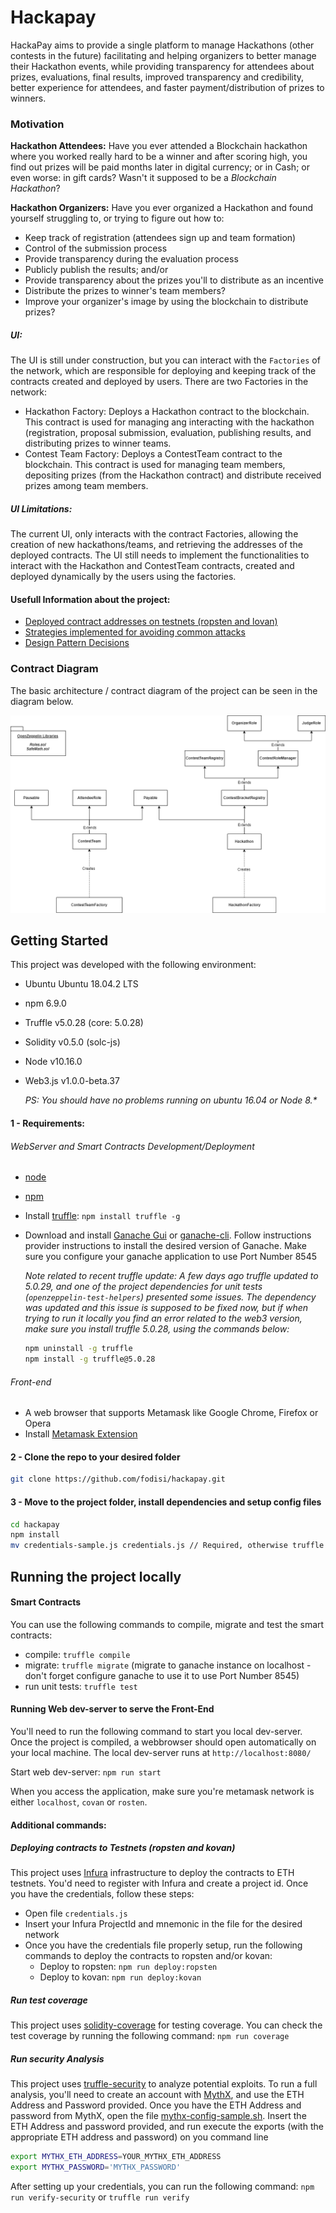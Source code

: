 # Hackapay

HackaPay aims to provide a single platform to manage Hackathons (other contests in the future) facilitating and helping organizers to better manage their Hackathon events, while providing transparency for attendees about prizes, evaluations, final results, improved transparency and credibility, better experience for attendees, and faster payment/distribution of prizes to winners.

### Motivation

**Hackathon Attendees:**
Have you ever attended a Blockchain hackathon where you worked really hard to be a winner and after scoring high, you find out prizes will be paid months later in digital currency; or in Cash; or even worse: in gift cards? Wasn't it supposed to be a _Blockchain Hackathon_?

**Hackathon Organizers:**
Have you ever organized a Hackathon and found yourself struggling to, or trying to figure out how to:

- Keep track of registration (attendees sign up and team formation)
- Control of the submission process
- Provide transparency during the evaluation process
- Publicly publish the results; and/or
- Provide transparency about the prizes you'll to distribute as an incentive
- Distribute the prizes to winner's team members?
- Improve your organizer's image by using the blockchain to distribute prizes?

##### UI:

The UI is still under construction, but you can interact with the `Factories` of the network, which are responsible for deploying and keeping track of the contracts created and deployed by users. There are two Factories in the network:

- Hackathon Factory: Deploys a Hackathon contract to the blockchain. This contract is used for managing ang interacting with the hackathon (registration, proposal submission, evaluation, publishing results, and distributing prizes to winner teams.
- Contest Team Factory: Deploys a ContestTeam contract to the blockchain. This contract is used for managing team members, depositing prizes (from the Hackathon contract) and distribute received prizes among team members.

##### UI Limitations:

The current UI, only interacts with the contract Factories, allowing the creation of new hackathons/teams, and retrieving the addresses of the deployed contracts. The UI still needs to implement the functionalities to interact with the Hackathon and ContestTeam contracts, created and deployed dynamically by the users using the factories.

#### Usefull Information about the project:

- [Deployed contract addresses on testnets (ropsten and lovan)](deployed_addresses.txt)
- [Strategies implemented for avoiding common attacks](avoiding_common_attacks.md)
- [Design Pattern Decisions](design_pattern_decisions.md)

### Contract Diagram

The basic architecture / contract diagram of the project can be seen in the diagram below.

![Alt text](/diagrams/contract-diagram.png?raw=true "Contract Diagram")

## Getting Started

This project was developed with the following environment:

- Ubuntu Ubuntu 18.04.2 LTS
- npm 6.9.0
- Truffle v5.0.28 (core: 5.0.28)
- Solidity v0.5.0 (solc-js)
- Node v10.16.0
- Web3.js v1.0.0-beta.37

  _PS: You should have no problems running on ubuntu 16.04 or Node 8.\*_

#### 1 - Requirements:

###### WebServer and Smart Contracts Development/Deployment

- [node](https://nodejs.org)
- [npm](https://www.npmjs.com/)
- Install [truffle](https://www.trufflesuite.com/truffle): `npm install truffle -g`
- Download and install [Ganache Gui](https://www.trufflesuite.com/ganache) or [ganache-cli](https://www.npmjs.com/package/ganache-cli). Follow instructions provider instructions to install the desired version of Ganache. Make sure you configure your ganache application to use Port Number 8545

  _Note related to recent truffle update:
  A few days ago truffle updated to 5.0.29, and one of the project dependencies for unit tests (`openzeppelin-test-helpers`) presented some issues. The dependency was updated and this issue is supposed to be fixed now, but if when trying to run it locally you find an error related to the web3 version, make sure you install truffle 5.0.28, using the commands below:_

  ```.sh
  npm uninstall -g truffle
  npm install -g truffle@5.0.28
  ```

###### Front-end

- A web browser that supports Metamask like Google Chrome, Firefox or Opera
- Install [Metamask Extension](https://metamask.io/)

#### 2 - Clone the repo to your desired folder

```.sh
git clone https://github.com/fodisi/hackapay.git
```

#### 3 - Move to the project folder, install dependencies and setup config files

```.sh
cd hackapay
npm install
mv credentials-sample.js credentials.js // Required, otherwise truffle compile will fail
```

## Running the project locally

#### Smart Contracts

You can use the following commands to compile, migrate and test the smart contracts:

- compile: `truffle compile`
- migrate: `truffle migrate` (migrate to ganache instance on localhost - don't forget configure ganache to use it to use Port Number 8545)
- run unit tests: `truffle test`

#### Running Web dev-server to serve the Front-End

You'll need to run the following command to start you local dev-server. Once the project is compiled, a webbrowser should open automatically on your local machine. The local dev-server runs at `http://localhost:8080/`

Start web dev-server: `npm run start`

When you access the application, make sure you're metamask network is either `localhost`, `covan` or `rosten`.

#### Additional commands:

##### Deploying contracts to Testnets (ropsten and kovan)

This project uses [Infura]() infrastructure to deploy the contracts to ETH testnets. You'd need to register with Infura and create a project id. Once you have the credentials, follow these steps:

- Open file `credentials.js`
- Insert your Infura ProjectId and mnemonic in the file for the desired network
- Once you have the credentials file properly setup, run the following commands to deploy the contracts to ropsten and/or kovan:
  - Deploy to ropsten: `npm run deploy:ropsten`
  - Deploy to kovan: `npm run deploy:kovan`

##### Run test coverage

This project uses [solidity-coverage](https://www.npmjs.com/package/solidity-coverage) for testing coverage. You can check the test coverage by running the following command:
`npm run coverage`

##### Run security Analysis

This project uses [truffle-security](https://github.com/ConsenSys/truffle-security) to analyze potential exploits.
To run a full analysis, you'll need to create an account with [MythX](https://mythx.io/), and use the ETH Address and Password provided.
Once you have the ETH Address and password from MythX, open the file [mythx-config-sample.sh](mythx-config-sample.sh). Insert the ETH Address and password provided, and run execute the exports (with the appropriate ETH address and password) on you command line

```.sh
export MYTHX_ETH_ADDRESS=YOUR_MYTHX_ETH_ADDRESS
export MYTHX_PASSWORD='MYTHX_PASSWORD'
```

After setting up your credentials, you can run the following command:
`npm run verify-security` or `truffle run verify`
